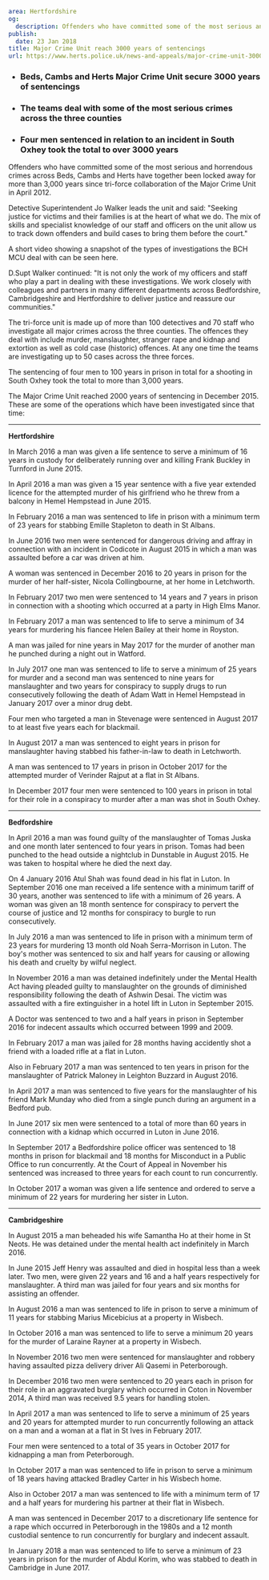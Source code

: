 ```yaml
area: Hertfordshire
og:
  description: Offenders who have committed some of the most serious and horrendous crimes across Beds, Cambs and Herts have together been locked away for more than 3,000 years since tri-force collaboration of the Major Crime Unit in April 2012.
publish:
  date: 23 Jan 2018
title: Major Crime Unit reach 3000 years of sentencings
url: https://www.herts.police.uk/news-and-appeals/major-crime-unit-3000-years-of-sentencing
```

* ### Beds, Cambs and Herts Major Crime Unit secure 3000 years of sentencings

 * ### The teams deal with some of the most serious crimes across the three counties

 * ### Four men sentenced in relation to an incident in South Oxhey took the total to over 3000 years

Offenders who have committed some of the most serious and horrendous crimes across Beds, Cambs and Herts have together been locked away for more than 3,000 years since tri-force collaboration of the Major Crime Unit in April 2012.

Detective Superintendent Jo Walker leads the unit and said: "Seeking justice for victims and their families is at the heart of what we do. The mix of skills and specialist knowledge of our staff and officers on the unit allow us to track down offenders and build cases to bring them before the court."

A short video showing a snapshot of the types of investigations the BCH MCU deal with can be seen here.

D.Supt Walker continued: "It is not only the work of my officers and staff who play a part in dealing with these investigations. We work closely with colleagues and partners in many different departments across Bedfordshire, Cambridgeshire and Hertfordshire to deliver justice and reassure our communities."

The tri-force unit is made up of more than 100 detectives and 70 staff who investigate all major crimes across the three counties. The offences they deal with include murder, manslaughter, stranger rape and kidnap and extortion as well as cold case (historic) offences. At any one time the teams are investigating up to 50 cases across the three forces.

The sentencing of four men to 100 years in prison in total for a shooting in South Oxhey took the total to more than 3,000 years.

The Major Crime Unit reached 2000 years of sentencing in December 2015. These are some of the operations which have been investigated since that time:

** **

**Hertfordshire**

In March 2016 a man was given a life sentence to serve a minimum of 16 years in custody for deliberately running over and killing Frank Buckley in Turnford in June 2015.

In April 2016 a man was given a 15 year sentence with a five year extended licence for the attempted murder of his girlfriend who he threw from a balcony in Hemel Hempstead in June 2015.

In February 2016 a man was sentenced to life in prison with a minimum term of 23 years for stabbing Emille Stapleton to death in St Albans.

In June 2016 two men were sentenced for dangerous driving and affray in connection with an incident in Codicote in August 2015 in which a man was assaulted before a car was driven at him.

A woman was sentenced in December 2016 to 20 years in prison for the murder of her half-sister, Nicola Collingbourne, at her home in Letchworth.

In February 2017 two men were sentenced to 14 years and 7 years in prison in connection with a shooting which occurred at a party in High Elms Manor.

In February 2017 a man was sentenced to life to serve a minimum of 34 years for murdering his fiancee Helen Bailey at their home in Royston.

A man was jailed for nine years in May 2017 for the murder of another man he punched during a night out in Watford.

In July 2017 one man was sentenced to life to serve a minimum of 25 years for murder and a second man was sentenced to nine years for manslaughter and two years for conspiracy to supply drugs to run consecutively following the death of Adam Watt in Hemel Hempstead in January 2017 over a minor drug debt.

Four men who targeted a man in Stevenage were sentenced in August 2017 to at least five years each for blackmail.

In August 2017 a man was sentenced to eight years in prison for manslaughter having stabbed his father-in-law to death in Letchworth.

A man was sentenced to 17 years in prison in October 2017 for the attempted murder of Verinder Rajput at a flat in St Albans.

In December 2017 four men were sentenced to 100 years in prison in total for their role in a conspiracy to murder after a man was shot in South Oxhey.

** **

**Bedfordshire**

In April 2016 a man was found guilty of the manslaughter of Tomas Juska and one month later sentenced to four years in prison. Tomas had been punched to the head outside a nightclub in Dunstable in August 2015. He was taken to hospital where he died the next day.

On 4 January 2016 Atul Shah was found dead in his flat in Luton. In September 2016 one man received a life sentence with a minimum tariff of 30 years, another was sentenced to life with a minimum of 26 years. A woman was given an 18 month sentence for conspiracy to pervert the course of justice and 12 months for conspiracy to burgle to run consecutively.

In July 2016 a man was sentenced to life in prison with a minimum term of 23 years for murdering 13 month old Noah Serra-Morrison in Luton. The boy's mother was sentenced to six and half years for causing or allowing his death and cruelty by wilful neglect.

In November 2016 a man was detained indefinitely under the Mental Health Act having pleaded guilty to manslaughter on the grounds of diminished responsibility following the death of Ashwin Desai. The victim was assaulted with a fire extinguisher in a hotel lift in Luton in September 2015.

A Doctor was sentenced to two and a half years in prison in September 2016 for indecent assaults which occurred between 1999 and 2009.

In February 2017 a man was jailed for 28 months having accidently shot a friend with a loaded rifle at a flat in Luton.

Also in February 2017 a man was sentenced to ten years in prison for the manslaughter of Patrick Maloney in Leighton Buzzard in August 2016.

In April 2017 a man was sentenced to five years for the manslaughter of his friend Mark Munday who died from a single punch during an argument in a Bedford pub.

In June 2017 six men were sentenced to a total of more than 60 years in connection with a kidnap which occurred in Luton in June 2016.

In September 2017 a Bedfordshire police officer was sentenced to 18 months in prison for blackmail and 18 months for Misconduct in a Public Office to run concurrently. At the Court of Appeal in November his sentenced was increased to three years for each count to run concurrently.

In October 2017 a woman was given a life sentence and ordered to serve a minimum of 22 years for murdering her sister in Luton.

** **

**Cambridgeshire**

In August 2015 a man beheaded his wife Samantha Ho at their home in St Neots. He was detained under the mental health act indefinitely in March 2016.

In June 2015 Jeff Henry was assaulted and died in hospital less than a week later. Two men, were given 22 years and 16 and a half years respectively for manslaughter. A third man was jailed for four years and six months for assisting an offender.

In August 2016 a man was sentenced to life in prison to serve a minimum of 11 years for stabbing Marius Micebicius at a property in Wisbech.

In October 2016 a man was sentenced to life to serve a minimum 20 years for the murder of Laraine Rayner at a property in Wisbech.

In November 2016 two men were sentenced for manslaughter and robbery having assaulted pizza delivery driver Ali Qasemi in Peterborough.

In December 2016 two men were sentenced to 20 years each in prison for their role in an aggravated burglary which occurred in Coton in November 2014, A third man was received 9.5 years for handling stolen.

In April 2017 a man was sentenced to life to serve a minimum of 25 years and 20 years for attempted murder to run concurrently following an attack on a man and a woman at a flat in St Ives in February 2017.

Four men were sentenced to a total of 35 years in October 2017 for kidnapping a man from Peterborough.

In October 2017 a man was sentenced to life in prison to serve a minimum of 18 years having attacked Bradley Carter in his Wisbech home.

Also in October 2017 a man was sentenced to life with a minimum term of 17 and a half years for murdering his partner at their flat in Wisbech.

A man was sentenced in December 2017 to a discretionary life sentence for a rape which occurred in Peterborough in the 1980s and a 12 month custodial sentence to run concurrently for burglary and indecent assault.

In January 2018 a man was sentenced to life to serve a minimum of 23 years in prison for the murder of Abdul Korim, who was stabbed to death in Cambridge in June 2017.
